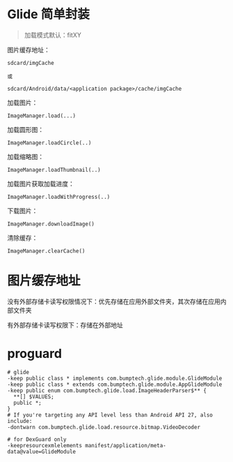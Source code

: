 

# Glide 简单封装


>加载模式默认：fitXY

图片缓存地址：

```
sdcard/imgCache

或

sdcard/Android/data/<application package>/cache/imgCache
```


加载图片：

```
ImageManager.load(...)
```

加载圆形图：

```
ImageManager.loadCircle(..)
```

加载缩略图：

```
ImageManager.loadThumbnail(..)
```

加载图片获取加载进度：

```
ImageManager.loadWithProgress(..)
```

下载图片：

```
ImageManager.downloadImage()
```

清除缓存：

```
ImageManager.clearCache()
```

# 图片缓存地址

没有外部存储卡读写权限情况下：优先存储在应用外部文件夹，其次存储在应用内部文件夹

有外部存储卡读写权限下：存储在外部地址

# proguard

```
# glide
-keep public class * implements com.bumptech.glide.module.GlideModule
-keep public class * extends com.bumptech.glide.module.AppGlideModule
-keep public enum com.bumptech.glide.load.ImageHeaderParser$** {
  **[] $VALUES;
  public *;
}
# If you're targeting any API level less than Android API 27, also include:
-dontwarn com.bumptech.glide.load.resource.bitmap.VideoDecoder

# for DexGuard only
-keepresourcexmlelements manifest/application/meta-data@value=GlideModule
```